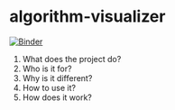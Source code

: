 # algorithm-visualizer
[![Binder](https://mybinder.org/badge_logo.svg)](https://mybinder.org/v2/gh/ShanaryS/algorithm-visualizer/master/?filepath=visualize.ipynb)
1. What does the project do?
2. Who is it for?
3. Why is it different?
4. How to use it?
5. How does it work?
